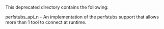 This deprecated directory contains the following:

perfstubs_api_n - An implementation of the perfstubs support that allows more than 1 tool to connect at runtime.